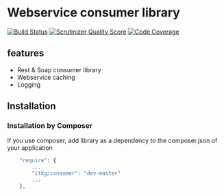 Webservice consumer library
===========================

[![Build Status](https://travis-ci.org/itkg/consumer.png?branch=master)](https://travis-ci.org/itkg/consumer)
[![Scrutinizer Quality Score](https://scrutinizer-ci.com/g/itkg/consumer/badges/quality-score.png?s=3b10bb253c61cc1d52897a81911334a8f42b25de)](https://scrutinizer-ci.com/g/itkg/consumer/)
[![Code Coverage](https://scrutinizer-ci.com/g/itkg/consumer/badges/coverage.png?s=5f5724ea506f3d5493220cc807af0637f5fce749)](https://scrutinizer-ci.com/g/itkg/consumer/)

## features
* Rest & Soap consumer library
* Webservice caching
* Logging

## Installation

### Installation by Composer

If you use composer, add library as a dependency to the composer.json of your application

```php
    "require": {
        ...
        "itkg/consumer": "dev-master"
        ...
    },

```
